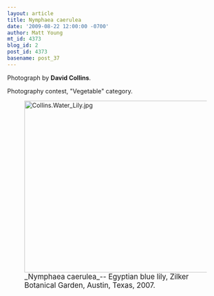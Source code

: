 ```yaml
---
layout: article
title: Nymphaea caerulea
date: '2009-08-22 12:00:00 -0700'
author: Matt Young
mt_id: 4373
blog_id: 2
post_id: 4373
basename: post_37
---
```

Photograph by **David Collins**.

Photography contest, "Vegetable" category.



<figure>
<a href="http://en.wikipedia.org/wiki/Nymphaea_caerulea"><img src="http://pandasthumb.org/archives/2009/08/14/Collins.Water_Lily.jpg" alt="Collins.Water_Lily.jpg" width="600" height="400" /></a>
<figcaption markdown="span"><big>_Nymphaea caerulea_-- Egyptian blue lily, Zilker Botanical Garden, Austin, Texas, 2007.</big>

</figcaption>
</figure>
